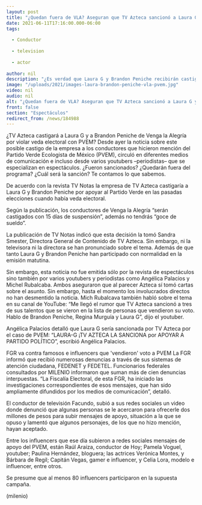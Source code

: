 ```yaml
---
layout: post
title: "¿Quedan fuera de VLA? Aseguran que TV Azteca sancionó a Laura G y Brandon Peniche por PVEM"
date: 2021-06-11T17:16:00.000-06:00
tags:
  
  - Conductor
  
  - television
  
  - actor
  
author: nil
description: "¿Es verdad que Laura G y Brandon Peniche recibirán castigo de TV Azteca? ¿Se van de VLA? Te contamos lo que sabemos sobre esta polémica que ha circulado recientemente por el caso de PVEM. "
image: "/uploads/2021/images-laura-brandon-peniche-vla-pvem.jpg"
video: nil
audio: nil
alt: "¿Quedan fuera de VLA? Aseguran que TV Azteca sancionó a Laura G y Brandon Peniche por PVEM"
front: false
section: "Espectáculos"
redirect_from: /news/184988
---
```


¿TV Azteca castigará a Laura G y a Brandon Peniche de Venga la Alegría por violar veda electoral con PVEM? Desde ayer la noticia sobre este posible castigo de la empresa a los conductores que hicieron mención del Partido Verde Ecologista de México (PVEM), circuló en diferentes medios de comunicación e incluso desde varios youtubers –periodistas– que se especializan en espectáculos. ¿Fueron sancionados? ¿Quedarán fuera del programa? ¿Cuál será la sanción? Te contamos lo que sabemos.  

De acuerdo con la revista TV Notas la empresa de TV Azteca castigaría a Laura G y Brandon Peniche por apoyar al Partido Verde en las pasadas elecciones cuando había veda electoral. 

Según la publicación, los conductores de Venga la Alegría “serán castigados con 15 días de suspensión”, además no tendrás “goce de sueldo”. 

La publicación de TV Notas indicó que esta decisión la tomó Sandra Smester, Directora General de Contenido de TV Azteca. Sin embargo, ni la televisora ni la directora se han pronunciado sobre el tema. Además de que tanto Laura G y Brandon Peniche han participado con normalidad en la emisión matutina. 

Sin embargo, esta noticia no fue emitida sólo por la revista de espectáculos sino también por varios youtubers y periodistas como Angélica Palacios y Michel Rubalcaba. Ambos aseguraron que al parecer Azteca sí tomó cartas sobre el asunto. Sin embargo, hasta el momento los involucrados directos no han desmentido la noticia. Mich Rubalcava también habló sobre el tema en su canal de YouTube: “Me llegó el rumor que TV Azteca sancionó a tres de sus talentos que se vieron en la lista de personas que vendieron su voto. Hablo de Brandon Peniche, Regina Murguía y Laura G”, dijo el youtuber. 

Angélica Palacios detalló que Laura G sería sancionada por TV Azteca por el caso de PVEM: “LAURA-G ¡TV AZTECA LA SANCIONA por APOYAR A PARTIDO POLÍTICO”, escribió Angélica Palacios. 

FGR va contra famosos e influencers que 'vendieron' voto a PVEM  La FGR informó que recibió numerosas denuncias a través de sus sistemas de atención ciudadana, FEDENET y FEDETEL. Funcionarios federales consultados por MILENIO informaron que suman más de cien denuncias interpuestas. “La Fiscalía Electoral, de esta FGR, ha iniciado las investigaciones correspondientes de esos mensajes, que han sido ampliamente difundidos por los medios de comunicación”, detalló.  

El conductor de televisión Facundo, subió a sus redes sociales un video donde denunció que algunas personas se le acercaron para ofrecerle dos millones de pesos para subir mensajes de apoyo, situación a la que se opuso y lamentó que algunos personajes, de los que no hizo mención, hayan aceptado.  

Entre los influencers que ese día subieron a redes sociales mensajes de apoyo del PVEM, están Raúl Araiza, conductor de Hoy; Pamela Voguel, youtuber; Paulina Hernández, bloguera; las actrices Verónica Montes, y Bárbara de Regil; Capitán Vegas, gamer e influencer, y Celia Lora, modelo e influencer, entre otros.  

Se presume que al menos 80 influencers participaron en la supuesta campaña.  

(milenio)